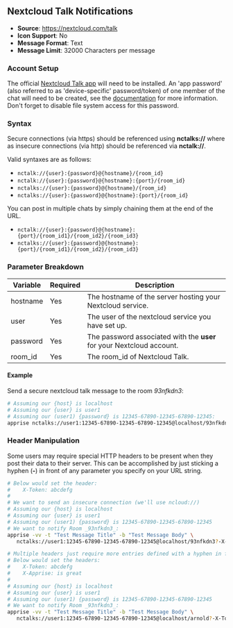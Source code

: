 ## Nextcloud Talk Notifications
* **Source**: https://nextcloud.com/talk
* **Icon Support**: No
* **Message Format**: Text
* **Message Limit**: 32000 Characters per message

### Account Setup
The official [Nextcloud Talk app](https://github.com/nextcloud/spreed) will need to be installed.  An 'app password' (also referred to as 'device-specific' password/token) of one member of the chat will need to be created, see the [documentation](https://docs.nextcloud.com/server/stable/user_manual/session_management.html#managing-devices) for more information.  Don't forget to disable file system access for this password.  

### Syntax
Secure connections (via https) should be referenced using **nctalks://** where as insecure connections (via http) should be referenced via **nctalk://**.

Valid syntaxes are as follows:
* `nctalk://{user}:{password}@{hostname}/{room_id}`
* `nctalk://{user}:{password}@{hostname}:{port}/{room_id}`
* `nctalks://{user}:{password}@{hostname}/{room_id}`
* `nctalks://{user}:{password}@{hostname}:{port}/{room_id}`

You can post in multiple chats by simply chaining them at the end of the URL.
* `nctalk://{user}:{password}@{hostname}:{port}/{room_id1}/{room_id2}/{room_id3}`
* `nctalks://{user}:{password}@{hostname}:{port}/{room_id1}/{room_id2}/{room_id3}`


### Parameter Breakdown
| Variable    | Required | Description
| ----------- | -------- | -----------
| hostname    | Yes      | The hostname of the server hosting your Nextcloud service.
| user        | Yes      | The user of the nextcloud service you have set up.
| password    | Yes      | The password associated with the **user** for your Nextcloud account.
| room_id      | Yes      | The room_id of Nextcloud Talk.

#### Example
Send a secure nextcloud talk message to the room _93nfkdn3_:
```bash
# Assuming our {host} is localhost
# Assuming our {user} is user1
# Assuming our (user1) {password} is 12345-67890-12345-67890-12345:
apprise nctalks://user1:12345-67890-12345-67890-12345@localhost/93nfkdn3
```

### Header Manipulation
Some users may require special HTTP headers to be present when they post their data to their server.  This can be accomplished by just sticking a hyphen (**-**) in front of any parameter you specify on your URL string.
```bash
# Below would set the header:
#    X-Token: abcdefg
#
# We want to send an insecure connection (we'll use ncloud://)
# Assuming our {host} is localhost
# Assuming our {user} is user1
# Assuming our (user1) {password} is 12345-67890-12345-67890-12345
# We want to notify Room _93nfkdn3_:
apprise -vv -t "Test Message Title" -b "Test Message Body" \
   nctalks://user1:12345-67890-12345-67890-12345@localhost/93nfkdn3?-X-Token=abcdefg

# Multiple headers just require more entries defined with a hyphen in front:
# Below would set the headers:
#    X-Token: abcdefg
#    X-Apprise: is great
#
# Assuming our {host} is localhost
# Assuming our {user} is user1
# Assuming our (user1) {password} is 12345-67890-12345-67890-12345
# We want to notify Room _93nfkdn3_:
apprise -vv -t "Test Message Title" -b "Test Message Body" \
   nctalks://user1:12345-67890-12345-67890-12345@localhost/arnold?-X-Token=abcdefg&-X-Apprise=is%20great
```